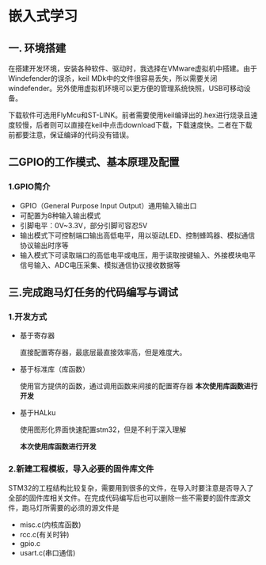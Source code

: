# 嵌入式学习

## 一. 环境搭建

在搭建开发环境，安装各种软件、驱动时，我选择在VMware虚拟机中搭建。由于Windefender的误杀，keil MDk中的文件很容易丢失，所以需要关闭windefender。另外使用虚拟机环境可以更方便的管理系统快照，USB可移动设备。

下载软件可选用FlyMcu和ST-LINK。前者需要使用keil编译出的.hex进行烧录且速度较慢，后者则可以直接在keil中点击download下载，下载速度快。二者在下载前都要注意，保证编译的代码没有错误。

## 二GPIO的工作模式、基本原理及配置

### 1.GPIO简介

* GPIO（General Purpose Input Output）通用输入输出口
* 可配置为8种输入输出模式
* 引脚电平：0V~3.3V，部分引脚可容忍5V
* 输出模式下可控制端口输出高低电平，用以驱动LED、控制蜂鸣器、模拟通信协议输出时序等
* 输入模式下可读取端口的高低电平或电压，用于读取按键输入、外接模块电平信号输入、ADC电压采集、模拟通信协议接收数据等

## 三.完成跑马灯任务的代码编写与调试

### 1.开发方式

* 基于寄存器

  直接配置寄存器，最底层最直接效率高，但是难度大。

* 基于标准库（库函数）

  使用官方提供的函数，通过调用函数来间接的配置寄存器
  **本次使用库函数进行开发**

* 基于HALku

  使用图形化界面快速配置stm32，但是不利于深入理解

  **本次使用库函数进行开发**

### 2.新建工程模板，导入必要的固件库文件

STM32的工程结构比较复杂，需要用到很多的文件，在导入时要注意是否导入了全部的固件库相关文件。在完成代码编写后也可以删除一些不需要的固件库源文件，跑马灯所需要的必须的源文件是

* misc.c(内核库函数)
* rcc.c(有关时钟)
* gpio.c
* usart.c(串口通信)

